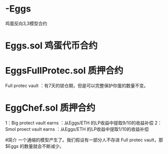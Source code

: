 # -Eggs
鸡蛋反向3,3模型合约

# Eggs.sol  鸡蛋代币合约


# EggsFullProtec.sol  质押合约
Full protec vault ：有7天的锁仓期，但是可以完整保护你蛋的数量不变。

# EggChef.sol  质押合约
1：Big protect vault earns ：从Eggs/ETH 的LP收益中提取9/10的收益补偿
2：Smol proect vault earns ：从Eggs/ETH 的LP收益中提取1/10的收益补偿

#简介
一个通缩的模型产生了。我们假设有一部分人不存进 Full protec vault，那 $Eggs 的数量就会不断减少。
